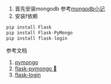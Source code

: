 1. 首先安装mongodb
参考[mongodb小记](https://annilq.github.io/2016/04/18/mongoDb/)
2. 安装f依赖
```python
pip install Flask
pip install Flask-PyMongo
pip install flask-login 
```
参考文档
1. [pymongo](http://api.mongodb.com/python/current/tutorial.html)
2. [flask-pymongo ](http://flask-pymongo.readthedocs.io/en/latest/#flask_pymongo.PyMongo)
3. [flask-login](https://flask-login.readthedocs.io/en/latest/)
